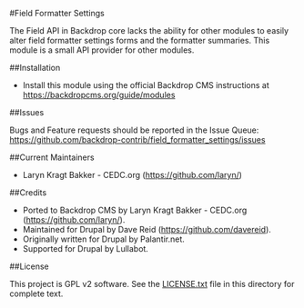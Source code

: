 #Field Formatter Settings

The Field API in Backdrop core lacks the ability for other modules to easily 
alter field formatter settings forms and the formatter summaries. This module 
is a small API provider for other modules.

##Installation

- Install this module using the official Backdrop CMS instructions at
  https://backdropcms.org/guide/modules

##Issues

Bugs and Feature requests should be reported in the Issue Queue:
https://github.com/backdrop-contrib/field_formatter_settings/issues

##Current Maintainers

- Laryn Kragt Bakker - CEDC.org (https://github.com/laryn/)

##Credits

- Ported to Backdrop CMS by Laryn Kragt Bakker - CEDC.org (https://github.com/laryn/).
- Maintained for Drupal by Dave Reid (https://github.com/davereid).
- Originally written for Drupal by Palantir.net.
- Supported for Drupal by Lullabot.

##License

This project is GPL v2 software. See the [LICENSE.txt](LICENSE.txt) file in this directory for
complete text.
